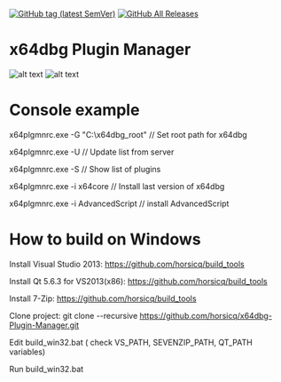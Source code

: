 [![GitHub tag (latest SemVer)](https://img.shields.io/github/tag/horsicq/x64dbg-Plugin-Manager.svg)](https://github.com/horsicq/x64dbg-Plugin-Manager/releases)
[![GitHub All Releases](https://img.shields.io/github/downloads/horsicq/x64dbg-Plugin-Manager/total.svg)](https://github.com/horsicq/x64dbg-Plugin-Manager/releases)

x64dbg Plugin Manager
=======

![alt text](https://github.com/horsicq/x64dbg-Plugin-Manager/blob/master/docs/screenshot_gui.jpg "Screenshot gui")
![alt text](https://github.com/horsicq/x64dbg-Plugin-Manager/blob/master/docs/screenshot_console.jpg "Screenshot console")

Console example
=======

x64plgmnrc.exe -G "C:\x64dbg_root"  // Set root path for x64dbg

x64plgmnrc.exe -U                   // Update list from server

x64plgmnrc.exe -S                   // Show list of plugins

x64plgmnrc.exe -i x64core           // Install last version of x64dbg

x64plgmnrc.exe -i AdvancedScript    // install AdvancedScript


How to build on Windows
=======

Install Visual Studio 2013: https://github.com/horsicq/build_tools

Install Qt 5.6.3 for VS2013(x86): https://github.com/horsicq/build_tools

Install 7-Zip: https://github.com/horsicq/build_tools

Clone project: git clone --recursive https://github.com/horsicq/x64dbg-Plugin-Manager.git

Edit build_win32.bat ( check VS_PATH,  SEVENZIP_PATH, QT_PATH variables)

Run build_win32.bat
